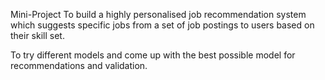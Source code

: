 Mini-Project
To build a highly personalised  job recommendation system which suggests specific jobs from a set of job postings to users based on their skill set.

To try different models and come up with the best possible model for recommendations and validation.